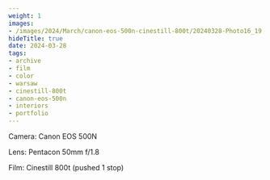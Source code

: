 ```yaml
---
weight: 1
images:
- /images/2024/March/canon-eos-500n-cinestill-800t/20240328-Photo16_19.jpg
hideTitle: true
date: 2024-03-28
tags:
- archive
- film
- color
- warsaw
- cinestill-800t
- canon-eos-500n
- interiors
- portfolio
---
```


Camera: Canon EOS 500N

Lens: Pentacon 50mm f/1.8

Film: Cinestill 800t (pushed 1 stop)
